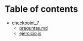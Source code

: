 # Table of contents

* [checkpoint\_7](README.md)
  * [preguntas.md](checkpoint\_7/preguntas.md)
  * [ejercicio.js](checkpoint\_7/ejercicio.js)

